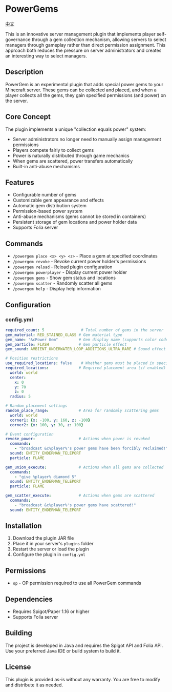 # PowerGems

[中文](README.md)

This is an innovative server management plugin that implements player self-governance through a gem collection mechanism, allowing servers to select managers through gameplay rather than direct permission assignment. This approach both reduces the pressure on server administrators and creates an interesting way to select managers.

## Description

PowerGem is an experimental plugin that adds special power gems to your Minecraft server. These gems can be collected and placed, and when a player collects all the gems, they gain specified permissions (and power) on the server.

## Core Concept

The plugin implements a unique "collection equals power" system:
- Server administrators no longer need to manually assign management permissions
- Players compete fairly to collect gems
- Power is naturally distributed through game mechanics
- When gems are scattered, power transfers automatically
- Built-in anti-abuse mechanisms

## Features

- Configurable number of gems
- Customizable gem appearance and effects
- Automatic gem distribution system
- Permission-based power system
- Anti-abuse mechanisms (gems cannot be stored in containers)
- Persistent storage of gem locations and power holder data
- Supports Folia server

## Commands

- `/powergem place <x> <y> <z>` - Place a gem at specified coordinates
- `/powergem revoke` - Revoke current power holder's permissions
- `/powergem reload` - Reload plugin configuration
- `/powergem powerplayer` - Display current power holder
- `/powergem gems` - Show gem status and locations
- `/powergem scatter` - Randomly scatter all gems
- `/powergem help` - Display help information

## Configuration

### config.yml
```yaml
required_count: 5                # Total number of gems in the server
gem_material: RED_STAINED_GLASS # Gem material type
gem_name: "&cPower Gem"         # Gem display name (supports color codes)
gem_particle: FLASH             # Gem particle effect
gem_sound: AMBIENT_UNDERWATER_LOOP_ADDITIONS_ULTRA_RARE # Sound effect

# Position restrictions
use_required_locations: false    # Whether gems must be placed in specific locations
required_locations:             # Required placement area (if enabled)
  world: world
  center:
    x: 0
    y: 70
    z: 0
  radius: 5

# Random placement settings
random_place_range:             # Area for randomly scattering gems
  world: world
  corner1: {x: -100, y: 160, z: -100}
  corner2: {x: 100, y: 30, z: 100}

# Event configuration
revoke_power:                   # Actions when power is revoked
  commands:
    - "broadcast &c%player%'s power gems have been forcibly reclaimed!"
  sound: ENTITY_ENDERMAN_TELEPORT
  particle: FLAME

gem_union_execute:              # Actions when all gems are collected
  commands:
    - "give %player% diamond 5"
  sound: ENTITY_ENDERMAN_TELEPORT
  particle: FLAME

gem_scatter_execute:            # Actions when gems are scattered
  commands:
    - "broadcast &c%player%'s power gems have scattered!"
  sound: ENTITY_ENDERMAN_TELEPORT
```

## Installation

1. Download the plugin JAR file
2. Place it in your server's `plugins` folder
3. Restart the server or load the plugin
4. Configure the plugin in `config.yml`

## Permissions

- `op` - OP permission required to use all PowerGem commands

## Dependencies

- Requires Spigot/Paper 1.16 or higher
- Supports Folia server

## Building

The project is developed in Java and requires the Spigot API and Folia API. Use your preferred Java IDE or build system to build it.

## License

This plugin is provided as-is without any warranty. You are free to modify and distribute it as needed.
